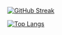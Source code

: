 [![GitHub Streak](https://github-readme-streak-stats.herokuapp.com?user=andreyt98&theme=github-dark-blue)](https://git.io/streak-stats)

[![Top Langs](https://github-readme-stats.vercel.app/api/top-langs/?username=andreyt98)](https://github.com/andreyt98/github-readme-stats)
